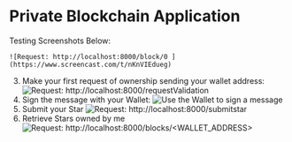 # Private Blockchain Application

Testing Screenshots Below:

    ![Request: http://localhost:8000/block/0 ](https://www.screencast.com/t/nKnVIEdueg)
3. Make your first request of ownership sending your wallet address:
    ![Request: http://localhost:8000/requestValidation ](https://www.screencast.com/t/LYlPgy5BchQw)
4. Sign the message with your Wallet:
    ![Use the Wallet to sign a message](https://www.screencast.com/t/rmkGKEDAj9)
5. Submit your Star
     ![Request: http://localhost:8000/submitstar](https://www.screencast.com/t/GAhvrTBzsmD)
6. Retrieve Stars owned by me
    ![Request: http://localhost:8000/blocks/<WALLET_ADDRESS>](https://www.screencast.com/t/QyXgDBl7)